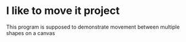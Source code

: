 # I like to move it project

This program is supposed to demonstrate movement between multiple shapes on a canvas
